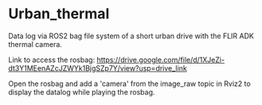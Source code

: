 # Urban_thermal
Data log via ROS2 bag file system of a short urban drive with the FLIR ADK thermal camera.

Link to access the rosbag:
https://drive.google.com/file/d/1XJeZi-dt3Y1MEenAZcJZWYk1BjgSZp7Y/view?usp=drive_link

Open the rosbag and add a 'camera' from the image_raw topic in Rviz2 to display the datalog while playing the rosbag.
